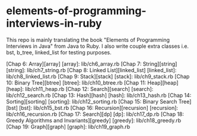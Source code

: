 # elements-of-programming-interviews-in-ruby

This repo is mainly translating the book "Elements of Programming Interviews in Java" from Java to Ruby.
I also write couple extra classes i.e. bst, b_tree, linked_list for testing purposes.

[Chap 6: Array][array]
[array]: lib/ch6_array.rb
[Chap 7: String][string]
[string]: lib/ch7_string.rb
[Chap 8: Linked List][linked_list]
[linked_list]: lib/ch8_linked_list.rb
[Chap 9: Stack][stack]
[stack]: lib/ch9_stack.rb
[Chap 10: Binary Tree][btree]
[btree]: lib/ch10_btree.rb
[Chap 11: Heap][heap]
[heap]: lib/ch11_heap.rb
[Chap 12: Search][search]
[search]: lib/ch12_search.rb
[Chap 13: Hash][hash]
[hash]: lib/ch13_hash.rb
[Chap 14: Sorting][sorting]
[sorting]: lib/ch12_sorting.rb
[Chap 15: Binary Search Tree][bst]
[bst]: lib/ch15_bst.rb
[Chap 16: Recursion][recursion]
[recursion]: lib/ch16_recursion.rb
[Chap 17: Search][dp]
[dp]: lib/ch17_dp.rb
[Chap 18: Greedy Algorithms and Invariants][greedy]
[greedy]: lib/ch18_greedy.rb
[Chap 19: Graph][graph]
[graph]: lib/ch19_graph.rb
